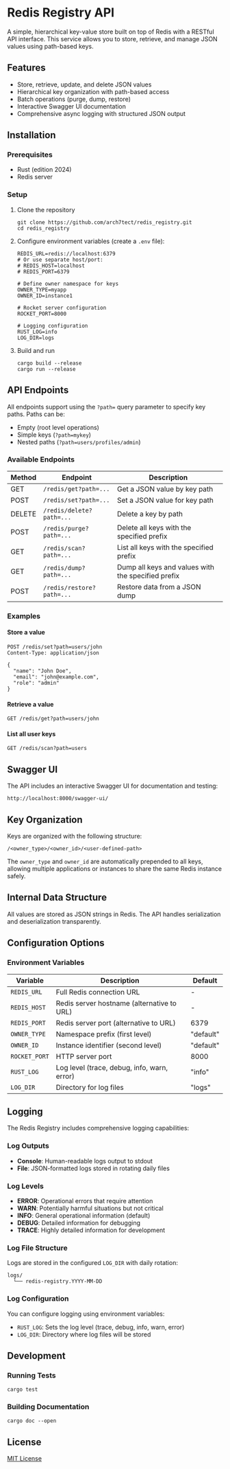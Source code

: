 # Redis Registry API

A simple, hierarchical key-value store built on top of Redis with a RESTful API interface. This service allows you to store, retrieve, and manage JSON values using path-based keys.

## Features

- Store, retrieve, update, and delete JSON values
- Hierarchical key organization with path-based access
- Batch operations (purge, dump, restore)
- Interactive Swagger UI documentation
- Comprehensive async logging with structured JSON output

## Installation

### Prerequisites

- Rust (edition 2024)
- Redis server

### Setup

1. Clone the repository
   ```
   git clone https://github.com/arch7tect/redis_registry.git
   cd redis_registry
   ```

2. Configure environment variables (create a `.env` file):
   ```
   REDIS_URL=redis://localhost:6379
   # Or use separate host/port:
   # REDIS_HOST=localhost
   # REDIS_PORT=6379
   
   # Define owner namespace for keys
   OWNER_TYPE=myapp
   OWNER_ID=instance1
   
   # Rocket server configuration
   ROCKET_PORT=8000
   
   # Logging configuration
   RUST_LOG=info
   LOG_DIR=logs
   ```

3. Build and run
   ```
   cargo build --release
   cargo run --release
   ```

## API Endpoints

All endpoints support using the `?path=` query parameter to specify key paths. Paths can be:
- Empty (root level operations)
- Simple keys (`?path=mykey`)
- Nested paths (`?path=users/profiles/admin`)

### Available Endpoints

| Method | Endpoint | Description |
|--------|----------|-------------|
| GET | `/redis/get?path=...` | Get a JSON value by key path |
| POST | `/redis/set?path=...` | Set a JSON value for key path |
| DELETE | `/redis/delete?path=...` | Delete a key by path |
| POST | `/redis/purge?path=...` | Delete all keys with the specified prefix |
| GET | `/redis/scan?path=...` | List all keys with the specified prefix |
| GET | `/redis/dump?path=...` | Dump all keys and values with the specified prefix |
| POST | `/redis/restore?path=...` | Restore data from a JSON dump |

### Examples

#### Store a value

```
POST /redis/set?path=users/john
Content-Type: application/json

{
  "name": "John Doe",
  "email": "john@example.com",
  "role": "admin"
}
```

#### Retrieve a value

```
GET /redis/get?path=users/john
```

#### List all user keys

```
GET /redis/scan?path=users
```

## Swagger UI

The API includes an interactive Swagger UI for documentation and testing:

```
http://localhost:8000/swagger-ui/
```

## Key Organization

Keys are organized with the following structure:

```
/<owner_type>/<owner_id>/<user-defined-path>
```

The `owner_type` and `owner_id` are automatically prepended to all keys, allowing multiple applications or instances to share the same Redis instance safely.

## Internal Data Structure

All values are stored as JSON strings in Redis. The API handles serialization and deserialization transparently.

## Configuration Options

### Environment Variables

| Variable | Description | Default |
|----------|-------------|---------|
| `REDIS_URL` | Full Redis connection URL | - |
| `REDIS_HOST` | Redis server hostname (alternative to URL) | - |
| `REDIS_PORT` | Redis server port (alternative to URL) | 6379 |
| `OWNER_TYPE` | Namespace prefix (first level) | "default" |
| `OWNER_ID` | Instance identifier (second level) | "default" |
| `ROCKET_PORT` | HTTP server port | 8000 |
| `RUST_LOG` | Log level (trace, debug, info, warn, error) | "info" |
| `LOG_DIR` | Directory for log files | "logs" |

## Logging

The Redis Registry includes comprehensive logging capabilities:

### Log Outputs

- **Console**: Human-readable logs output to stdout
- **File**: JSON-formatted logs stored in rotating daily files

### Log Levels

- **ERROR**: Operational errors that require attention
- **WARN**: Potentially harmful situations but not critical
- **INFO**: General operational information (default)
- **DEBUG**: Detailed information for debugging
- **TRACE**: Highly detailed information for development

### Log File Structure

Logs are stored in the configured `LOG_DIR` with daily rotation:
```
logs/
  └── redis-registry.YYYY-MM-DD
```

### Log Configuration

You can configure logging using environment variables:

- `RUST_LOG`: Sets the log level (trace, debug, info, warn, error)
- `LOG_DIR`: Directory where log files will be stored

## Development

### Running Tests

```
cargo test
```

### Building Documentation

```
cargo doc --open
```

## License

[MIT License](LICENSE)